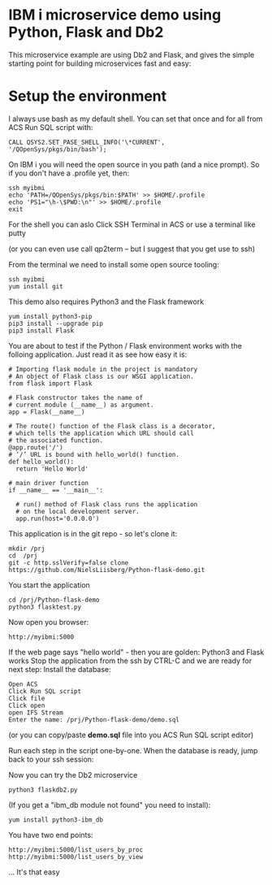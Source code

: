 # IBM i microservice demo using Python, Flask and Db2
This microservice example are using Db2 and Flask, and gives the simple starting point for building microservices fast and easy:

# Setup the environment

I always use bash as my default shell. You can set that once and for all from ACS Run SQL script with: 
```
CALL QSYS2.SET_PASE_SHELL_INFO('\*CURRENT', '/QOpenSys/pkgs/bin/bash');   
```

On IBM i you will need the open source in you path (and a nice prompt). So if you don't have a .profile yet, then:
```
ssh myibmi
echo 'PATH=/QOpenSys/pkgs/bin:$PATH' >> $HOME/.profile
echo 'PS1="\h-\$PWD:\n"' >> $HOME/.profile
exit 
```

For the shell you can aslo Click SSH Terminal in ACS or use a terminal like putty 

(or you can even use call qp2term – but I suggest that you get use to ssh)

From the terminal we need to install some open source tooling:

```
ssh myibmi
yum install git
```

This demo also requires Python3 and the Flask framework
```
yum install python3-pip
pip3 install --upgrade pip
pip3 install Flask
```
You are about to test if the Python / Flask environment works with the folloing application. Just read it as see how easy it is:  

```
# Importing flask module in the project is mandatory 
# An object of Flask class is our WSGI application. 
from flask import Flask 

# Flask constructor takes the name of 
# current module (__name__) as argument. 
app = Flask(__name__) 

# The route() function of the Flask class is a decorator, 
# which tells the application which URL should call 
# the associated function. 
@app.route('/') 
# ‘/’ URL is bound with hello_world() function. 
def hello_world(): 
  return 'Hello World'

# main driver function 
if __name__ == '__main__': 

  # run() method of Flask class runs the application 
  # on the local development server. 
  app.run(host='0.0.0.0')

```
This application is in the git repo - so let's clone it:
```
mkdir /prj
cd  /prj
git -c http.sslVerify=false clone https://github.com/NielsLiisberg/Python-flask-demo.git
```

You start the application 

```
cd /prj/Python-flask-demo
python3 flasktest.py
```
Now open you browser:
```
http://myibmi:5000
```
If the web page says "hello world" - then you are golden: Python3 and Flask works 
Stop the application from the ssh by CTRL-C
and we are ready for next step: Install  the database:

```
Open ACS
Click Run SQL script
Click file
Click open 
open IFS Stream
Enter the name: /prj/Python-flask-demo/demo.sql
```

(or you can copy/paste  **demo.sql** file into you ACS Run SQL script editor)

Run each step in the script one-by-one. When the database is ready, jump back to your ssh session:

Now you can try the Db2 microservice 
```
python3 flaskdb2.py
```
(If  you get a "ibm_db module not found" you need to install):
```
yum install python3-ibm_db
```

You have two end points:
```
http://myibmi:5000/list_users_by_proc
http://myibmi:5000/list_users_by_view
```

... It's that easy
